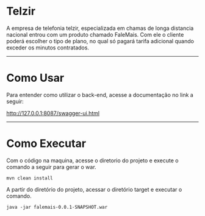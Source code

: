 # Telzir

A empresa de telefonia telzir, especializada em chamas de longa distancia nacional entrou com um produto chamado FaleMais. Com ele o cliente poderá escolher o tipo de plano, no qual só pagará tarifa adicional quando exceder os minutos contratados.

---

# Como Usar

Para entender como utilizar o back-end, acesse a documentação no link a seguir:

http://127.0.0.1:8087/swagger-ui.html

---

# Como Executar

Com o código na maquina, acesse o diretorio do projeto e execute o comando a seguir para gerar o war.

`mvn clean install`

A partir do diretório do projeto, acessar o diretório target e executar o comando.

`java -jar falemais-0.0.1-SNAPSHOT.war`

